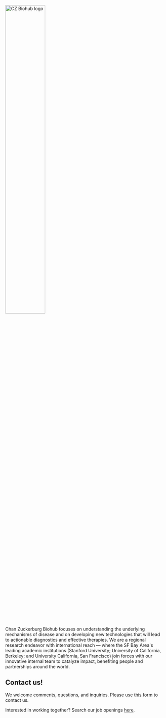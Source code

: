 <img src="https://raw.githubusercontent.com/czbiohub/.github/master/profile/cz-biohub-logo-high-res.png" width="50%" alt="CZ Biohub logo">

Chan Zuckerburg Biohub focuses on understanding the underlying mechanisms of disease and on developing new technologies that will lead to actionable diagnostics and effective therapies. We are a regional research endeavor with international reach — where the SF Bay Area's leading academic institutions (Stanford University; University of California, Berkeley; and University California, San Francisco) join forces with our innovative internal team to catalyze impact, benefiting people and partnerships around the world.


## Contact us!
We welcome comments, questions, and inquiries. Please use [this form](https://czbiohub.org/contact/) to contact us.

Interested in working together? Search our job openings [here](https://www.czbiohub.org/careers/). 